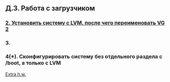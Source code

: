 
Д.З. Работа с загрузчиком
-----------------------------------


### [2. Установить систему с LVM, после чего переименовать VG 2](https://github.com/kyourselfer/OTUS_LinuxAdmin201804/tree/master/lesson4_boot/vgrename)

### 3.

### 4(*). Сконфигурировать систему без отдельного раздела с /boot, а только с LVM
[Extra h.w.](https://github.com/kyourselfer/OTUS_LinuxAdmin201804/tree/master/lesson4_boot/extra)
